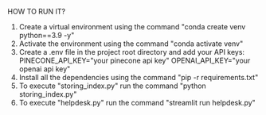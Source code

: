 HOW TO RUN IT?
1) Create a virtual environment using the command "conda create venv python==3.9 -y"
2) Activate the environment using the command "conda activate venv"
3) Create a .env file in the project root directory and add your API keys:
   PINECONE_API_KEY="your pinecone api key"
   OPENAI_API_KEY="your openai api key"
4) Install all the dependencies using the command "pip -r requirements.txt"
5) To execute "storing_index.py" run the command "python storing_index.py"
6) To execute "helpdesk.py" run the command "streamlit run helpdesk.py"
